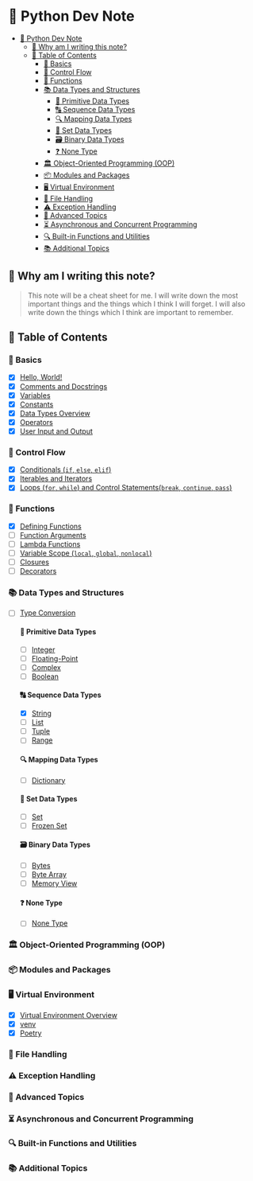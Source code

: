 # 🐍 Python Dev Note

- [🐍 Python Dev Note](#-python-dev-note)
  - [📘 Why am I writing this note?](#-why-am-i-writing-this-note)
  - [📑 Table of Contents](#-table-of-contents)
    - [📝 Basics](#-basics)
    - [🔄 Control Flow](#-control-flow)
    - [🔧 Functions](#-functions)
    - [📚 Data Types and Structures](#-data-types-and-structures)
      - [🔢 Primitive Data Types](#-primitive-data-types)
      - [🔠 Sequence Data Types](#-sequence-data-types)
      - [🔍 Mapping Data Types](#-mapping-data-types)
      - [🔗 Set Data Types](#-set-data-types)
      - [🗃️ Binary Data Types](#️-binary-data-types)
      - [❓ None Type](#-none-type)
    - [🏛️ Object-Oriented Programming (OOP)](#️-object-oriented-programming-oop)
    - [📦 Modules and Packages](#-modules-and-packages)
    - [🖥️ Virtual Environment](#️-virtual-environment)
    - [📂 File Handling](#-file-handling)
    - [⚠️ Exception Handling](#️-exception-handling)
    - [🚀 Advanced Topics](#-advanced-topics)
    - [⏳ Asynchronous and Concurrent Programming](#-asynchronous-and-concurrent-programming)
    - [🔍 Built-in Functions and Utilities](#-built-in-functions-and-utilities)
    - [📚 Additional Topics](#-additional-topics)

## 📘 Why am I writing this note?

> This note will be a cheat sheet for me. I will write down the most important things and the things which I think I will forget. I will also write down the things which I think are important to remember.

## 📑 Table of Contents

### 📝 Basics

- [x] [Hello, World!](./basics/hello-world.md)
- [x] [Comments and Docstrings](./basics/comments-and-docstrings.md)
- [x] [Variables](./basics/variables.md)
- [x] [Constants](./basics/constants.md)
- [x] [Data Types Overview](./basics/data-types-overview.md)
- [x] [Operators](./basics/operators.md)
- [x] [User Input and Output](./basics/user-input-output.md)

### 🔄 Control Flow

- [x] [Conditionals (`if`, `else`, `elif`)](./control-flow/conditionals.md)
- [x] [Iterables and Iterators](./control-flow/iterables-and-iterators.md)
- [x] [Loops (`for`, `while`) and Control Statements(`break`, `continue`, `pass`)](./control-flow/loops-and-control-statements.md)

### 🔧 Functions

- [x] [Defining Functions](./functions/defining-functions.md)
- [ ] [Function Arguments](./functions/function-arguments.md)
- [ ] [Lambda Functions](./functions/lambda-functions.md)
- [ ] [Variable Scope (`local`, `global`, `nonlocal`)](./functions/variable-scope.md)
- [ ] [Closures](./functions/closures.md)
- [ ] [Decorators](./functions/decorators.md)

### 📚 Data Types and Structures

- [ ] [Type Conversion](./data-types-and-structures/type-conversion.md)

  #### 🔢 Primitive Data Types

  - [ ] [Integer](./data-types-and-structures/int.md)
  - [ ] [Floating-Point](./data-types-and-structures/float.md)
  - [ ] [Complex](./data-types-and-structures/complex.md)
  - [ ] [Boolean](./data-types-and-structures/boolean.md)

  #### 🔠 Sequence Data Types

  - [x] [String](./data-types-and-structures/string.md)
  - [ ] [List](./data-types-and-structures/list.md)
  - [ ] [Tuple](./data-types-and-structures/tuple.md)
  - [ ] [Range](./data-types-and-structures/range.md)

  #### 🔍 Mapping Data Types

  - [ ] [Dictionary](./data-types-and-structures/dict.md)

  #### 🔗 Set Data Types

  - [ ] [Set](./data-types-and-structures/set.md)
  - [ ] [Frozen Set](./data-types-and-structures/frozenset.md)

  #### 🗃️ Binary Data Types

  - [ ] [Bytes](./data-types-and-structures/bytes.md)
  - [ ] [Byte Array](./data-types-and-structures/bytearray.md)
  - [ ] [Memory View](./data-types-and-structures/memoryview.md)

  #### ❓ None Type

  - [ ] [None Type](./data-types-and-structures/NoneType.md)

### 🏛️ Object-Oriented Programming (OOP)

### 📦 Modules and Packages

### 🖥️ Virtual Environment

- [x] [Virtual Environment Overview](./virtual-environment/virtual-environment-overview.md)
- [x] [venv](./virtual-environment/venv.md)
- [x] [Poetry](./virtual-environment/poetry.md)

### 📂 File Handling

### ⚠️ Exception Handling

### 🚀 Advanced Topics

### ⏳ Asynchronous and Concurrent Programming

### 🔍 Built-in Functions and Utilities

### 📚 Additional Topics
